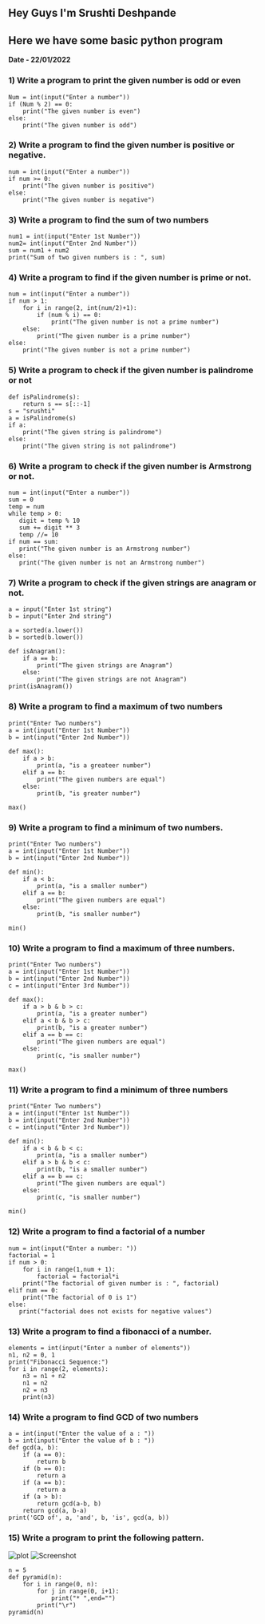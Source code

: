 ## Hey Guys I'm Srushti Deshpande ##
## Here we have some basic python program  ##
**Date - 22/01/2022**

### 1) Write a program to print the given number is odd or even 

```
Num = int(input("Enter a number"))
if (Num % 2) == 0:
    print("The given number is even")
else:
    print("The given number is odd")
```     
### 2)  Write a program to find the given number is positive or negative.  ###

```
num = int(input("Enter a number"))
if num >= 0:
    print("The given number is positive")
else:
    print("The given number is negative")
```

### 3) Write a program to find the sum of two numbers ###

```
num1 = int(input("Enter 1st Number"))
num2= int(input("Enter 2nd Number"))
sum = num1 + num2
print("Sum of two given numbers is : ", sum)

```
### 4) Write a program to find if the given number is prime or not. ###

```
num = int(input("Enter a number"))
if num > 1:
    for i in range(2, int(num/2)+1):
        if (num % i) == 0:
            print("The given number is not a prime number")
    else:
        print("The given number is a prime number")
else:
    print("The given number is not a prime number")

```
### 5) Write a program to check if the given number is palindrome or not ###

```
def isPalindrome(s):
    return s == s[::-1]
s = "srushti"
a = isPalindrome(s)
if a:
    print("The given string is palindrome")
else:
    print("The given string is not palindrome")

```
### 6) Write a program to check if the given number is Armstrong or not. ###

```
num = int(input("Enter a number"))
sum = 0
temp = num
while temp > 0:
   digit = temp % 10
   sum += digit ** 3
   temp //= 10
if num == sum:
   print("The given number is an Armstrong number")
else:
   print("The given number is not an Armstrong number")

```
### 7) Write a program to check if the given strings are anagram or not.  ###

```
a = input("Enter 1st string")
b = input("Enter 2nd string")

a = sorted(a.lower())
b = sorted(b.lower())

def isAnagram():
    if a == b:
        print("The given strings are Anagram")
    else:
        print("The given strings are not Anagram")
print(isAnagram())

```
### 8) Write a program to find a maximum of two numbers ###

```
print("Enter Two numbers")
a = int(input("Enter 1st Number"))
b = int(input("Enter 2nd Number"))

def max():
    if a > b:
        print(a, "is a greateer number")
    elif a == b:
        print("The given numbers are equal")
    else:
        print(b, "is greater number")

max()

```
### 9) Write a program to find a minimum of two numbers. ###

```
print("Enter Two numbers")
a = int(input("Enter 1st Number"))
b = int(input("Enter 2nd Number"))

def min():
    if a < b:
        print(a, "is a smaller number")
    elif a == b:
        print("The given numbers are equal")
    else:
        print(b, "is smaller number")

min()

```
### 10) Write a program to find a maximum of three numbers.

```
print("Enter Two numbers")
a = int(input("Enter 1st Number"))
b = int(input("Enter 2nd Number"))
c = int(input("Enter 3rd Number"))

def max():
    if a > b & b > c:
        print(a, "is a greater number")
    elif a < b & b > c:
        print(b, "is a greater number")
    elif a == b == c:
        print("The given numbers are equal")
    else:
        print(c, "is smaller number")

max()
```
### 11) Write a program to find a minimum of three numbers
```
print("Enter Two numbers")
a = int(input("Enter 1st Number"))
b = int(input("Enter 2nd Number"))
c = int(input("Enter 3rd Number"))

def min():
    if a < b & b < c:
        print(a, "is a smaller number")
    elif a > b & b < c:
        print(b, "is a smaller number")
    elif a == b == c:
        print("The given numbers are equal")
    else:
        print(c, "is smaller number")

min()
```
### 12) Write a program to find a factorial of a number
```
num = int(input("Enter a number: "))
factorial = 1
if num > 0:
    for i in range(1,num + 1):
        factorial = factorial*i
    print("The factorial of given number is : ", factorial)
elif num == 0:
    print("The factorial of 0 is 1")
else:
   print("factorial does not exists for negative values")
```
### 13) Write a program to find a fibonacci of a number.
```
elements = int(input("Enter a number of elements"))
n1, n2 = 0, 1
print("Fibonacci Sequence:")
for i in range(2, elements):
    n3 = n1 + n2
    n1 = n2
    n2 = n3
    print(n3)
```
### 14) Write a program to find GCD of two numbers
```
a = int(input("Enter the value of a : "))
b = int(input("Enter the value of b : "))
def gcd(a, b):
    if (a == 0):
        return b
    if (b == 0):
        return a
    if (a == b):
        return a
    if (a > b):
        return gcd(a-b, b)
    return gcd(a, b-a)
print('GCD of', a, 'and', b, 'is', gcd(a, b))
```
### 15) Write a program to print the following pattern.
![plot](https://www.notion.so/hackkeen/Assignments-c450223b69da48599ee48f3dac7101dc#07c8fe7ae72b4cbc925b7c364be97b4e)
![Screenshot](https://www.notion.so/hackkeen/Assignments-c450223b69da48599ee48f3dac7101dc#07c8fe7ae72b4cbc925b7c364be97b4e)
```
n = 5
def pyramid(n):
    for i in range(0, n):
        for j in range(0, i+1):
            print("* ",end="")
        print("\r")
pyramid(n)
```

